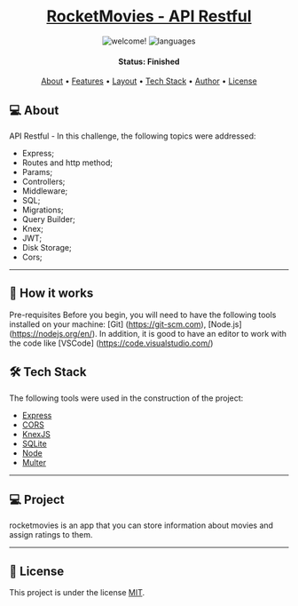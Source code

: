 <h1 align="center">
    <a href="#"> RocketMovies - API Restful</a>
</h1>

<p align="center">
	
  <img src="https://img.shields.io/static/v1?label=PRs&message=welcome&color=49AA26&labelColor=000000" alt="welcome!" />
	
  <img src="https://img.shields.io/github/languages/count/exodogurgel/RocketMovies-Front" alt="languages" />
	

</p>


<h4 align="center"> 
	 Status: Finished
</h4>

<p align="center">
 <a href="#-about">About</a> •
 <a href="#-Features">Features</a> •
 <a href="#-layout">Layout</a> • 
 <a href="#-tech-stack">Tech Stack</a> • 
 <a href="#-author">Author</a> • 
 <a href="#-license">License</a>

</p>

## 💻 About

API Restful - In this challenge, the following topics were addressed:

- Express;
- Routes and http method;
- Params;
- Controllers;
- Middleware;
- SQL;
- Migrations;
- Query Builder;
- Knex;
- JWT;
- Disk Storage;
- Cors;
---

## 🚀 How it works

Pre-requisites
Before you begin, you will need to have the following tools installed on your machine: [Git] (https://git-scm.com), [Node.js] (https://nodejs.org/en/). In addition, it is good to have an editor to work with the code like [VSCode] (https://code.visualstudio.com/)



## 🛠 Tech Stack

The following tools were used in the construction of the project:
- [Express](https://expressjs.com/)
- [CORS](https://expressjs.com/en/resources/middleware/cors.html)
- [KnexJS](http://knexjs.org/)
- [SQLite](https://github.com/mapbox/node-sqlite3)
- [Node](https://github.com/node)
- [Multer](https://github.com/expressjs/multer)

---

## 💻  **Project** 
rocketmovies is an app that you can store information about movies and assign ratings to them.


---


## 📝 License

This project is under the license [MIT](./LICENSE).

